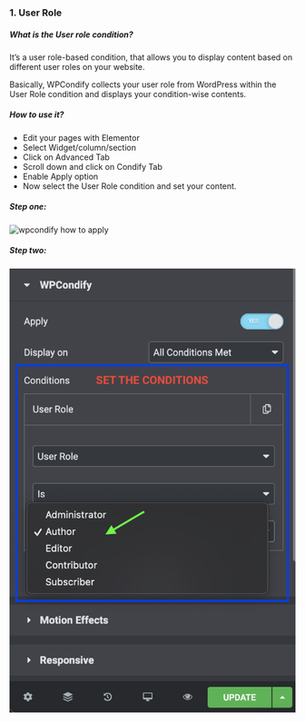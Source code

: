 ### 1. User Role
##### What is the User role condition?

It’s a user role-based condition, that allows you to display content based on different user roles on your website.

Basically, WPCondify collects your user role from WordPress within the User Role condition and displays your condition-wise contents.

##### How to use it?

* Edit your pages with Elementor
* Select Widget/column/section
* Click on Advanced Tab
* Scroll down and click on Condify Tab
* Enable Apply option
* Now select the User Role condition and set your content.

##### Step one:
![wpcondify how to apply](<img src="/for_elementor/images/userrolesc1.png" alt="userole" width="150"/>)

##### Step two:
![wpcondify how to apply](/for_elementor/images/userroless2.png)